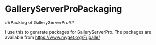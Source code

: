 GalleryServerProPackaging
=========================

##Packing of GalleryServerPro##

I use this to generate packages for GalleryServerPro.
The packages are available from https://www.myget.org/F/jballe/
